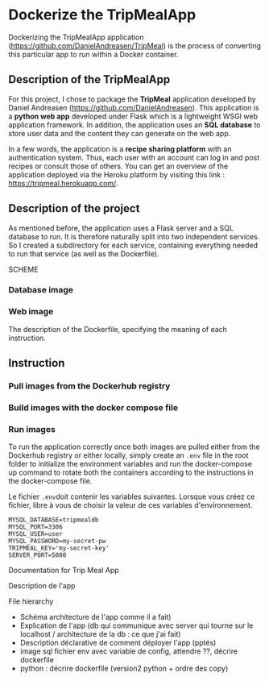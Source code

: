 # Dockerize the TripMealApp

Dockerizing the TripMealApp application (https://github.com/DanielAndreasen/TripMeal) is the process of converting this particular app to run within a Docker container.

## Description of the TripMealApp

For this project, I chose to package the **TripMeal** application developed by Daniel Andreasen (https://github.com/DanielAndreasen). This application is a **python web app** developed under Flask which is a lightweight WSGI web application framework. In addition, the application uses an **SQL database** to store user data and the content they can generate on the web app.

In a few words, the application is a **recipe sharing platform** with an authentication system. Thus, each user with an account can log in and post recipes or consult those of others. You can get an overview of the application deployed via the Heroku platform by visiting this link : https://tripmeal.herokuapp.com/.

## Description of the project

As mentioned before, the application uses a Flask server and a SQL database to run. It is therefore naturally split into two independent services. So I created a subdirectory for each service, containing everything needed to run that service (as well as the Dockerfile).

SCHEME


### Database image

### Web image
The description of the Dockerfile, specifying the meaning of each instruction.

## Instruction

### Pull images from the Dockerhub registry

### Build images with the docker compose file

### Run images

To run the application correctly once both images are pulled either from the Dockerhub registry or either locally, simply create an `.env` file in the root folder to initialize the environment variables and run the docker-compose up command to rotate both the containers according to the instructions in the docker-compose file.

Le fichier `.env`doit contenir les variables suivantes. Lorsque vous créez ce fichier, libre à vous de choisir la valeur de ces variables d'environnement.
```
MYSQL_DATABASE=tripmealdb
MYSQL_PORT=3306
MYSQL_USER=user
MYSQL_PASSWORD=my-secret-pw
TRIPMEAL_KEY='my-secret-key'
SERVER_PORT=5000
```



Documentation for Trip Meal App

Description de l'app

File hierarchy

- Schéma architecture de l'app comme il a fait)
- Explication de l'app (db qui communique avec server qui tourne sur le localhost / architecture de la db : ce que j'ai fait)
- Description déclarative de comment déployer l'app (pptés)
- image sql fichier env avec variable de config, attendre ??, décrire dockerfile
- python : décrire dockerfile (version2 python + ordre des copy) 	


